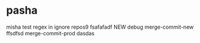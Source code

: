 # pasha
misha test regex in ignore repos9
fsafafadf
NEW
debug
merge-commit-new
ffsdfsd
merge-commit-prod
dasdas